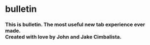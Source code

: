 # bulletin
### This is bulletin. The most useful new tab experience ever made.<br/>Created with love by John and Jake Cimbalista.